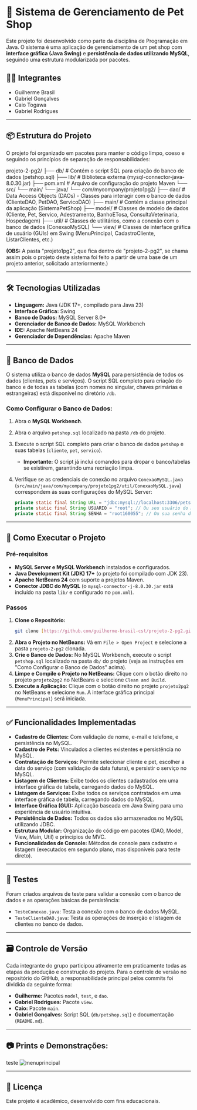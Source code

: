 # 🐾 Sistema de Gerenciamento de Pet Shop

Este projeto foi desenvolvido como parte da disciplina de Programação em Java. O sistema é uma aplicação de gerenciamento de um pet shop com **interface gráfica (Java Swing)** e **persistência de dados utilizando MySQL**, seguindo uma estrutura modularizada por pacotes.

## 👨‍💻 Integrantes

- Guilherme Brasil
- Gabriel Gonçalves
- Caio Togawa
- Gabriel Rodrigues

---

## 📦 Estrutura do Projeto

O projeto foi organizado em pacotes para manter o código limpo, coeso e seguindo os princípios de separação de responsabilidades:

projeto-2-pg2/
├── db/                         # Contém o script SQL para criação do banco de dados (petshop.sql)
├── lib/                        # Biblioteca externa (mysql-connector-java-8.0.30.jar)
├── pom.xml                     # Arquivo de configuração do projeto Maven
└── src/
└── main/
└── java/
└── com/mycompany/projeto1pg2/
├── dao/        # Data Access Objects (DAOs) - Classes para interagir com o banco de dados (ClienteDAO, PetDAO, ServicoDAO)
├── main/       # Contém a classe principal da aplicação (SistemaPetShop)
├── model/      # Classes de modelo de dados (Cliente, Pet, Servico, Adestramento, BanhoETosa, ConsultaVeterinaria, Hospedagem)
├── util/       # Classes de utilitários, como a conexão com o banco de dados (ConexaoMySQL)
└── view/       # Classes de interface gráfica de usuário (GUIs) em Swing (MenuPrincipal, CadastroCliente, ListarClientes, etc.)

**(OBS:** A pasta "projeto1pg2", que fica dentro de "projeto-2-pg2", se chama assim pois o projeto deste sistema foi feito a partir de uma base de um projeto anterior, solicitado anteriormente.)

---

## 🛠️ Tecnologias Utilizadas

-   **Linguagem:** Java (JDK 17+, compilado para Java 23)
-   **Interface Gráfica:** Swing
-   **Banco de Dados:** MySQL Server 8.0+
-   **Gerenciador de Banco de Dados:** MySQL Workbench
-   **IDE:** Apache NetBeans 24
-   **Gerenciador de Dependências:** Apache Maven

---

## 💾 Banco de Dados

O sistema utiliza o banco de dados **MySQL** para persistência de todos os dados (clientes, pets e serviços). O script SQL completo para criação do banco e de todas as tabelas (com nomes no singular, chaves primárias e estrangeiras) está disponível no diretório `/db`.

### Como Configurar o Banco de Dados:

1.  Abra o **MySQL Workbench**.
2.  Abra o arquivo `petshop.sql` localizado na pasta `/db` do projeto.
3.  Execute o script SQL completo para criar o banco de dados `petshop` e suas tabelas (`cliente`, `pet`, `servico`).
    * **Importante:** O script já inclui comandos para dropar o banco/tabelas se existirem, garantindo uma recriação limpa.
4.  Verifique se as credenciais de conexão no arquivo `ConexaoMySQL.java` (`src/main/java/com/mycompany/projeto1pg2/util/ConexaoMySQL.java`) correspondem às suas configurações do MySQL Server:

    ```java
    private static final String URL = "jdbc:mysql://localhost:3306/petshop";
    private static final String USUARIO = "root"; // Ou seu usuário do MySQL
    private static final String SENHA = "root160055"; // Ou sua senha do MySQL
    ```

---

## 🚀 Como Executar o Projeto

### Pré-requisitos

-   **MySQL Server e MySQL Workbench** instalados e configurados.
-   **Java Development Kit (JDK) 17+** (o projeto foi compilado com JDK 23).
-   **Apache NetBeans 24** com suporte a projetos Maven.
-   **Conector JDBC do MySQL** (o `mysql-connector-j-8.0.30.jar` está incluído na pasta `lib/` e configurado no `pom.xml`).

### Passos

1.  **Clone o Repositório:**
    ```bash
    git clone [https://github.com/guilherme-brasil-cst/projeto-2-pg2.git](https://github.com/guilherme-brasil-cst/projeto-2-pg2.git)
    ```
2.  **Abra o Projeto no NetBeans:**
    Vá em `File > Open Project` e selecione a pasta `projeto-2-pg2` clonada.
3.  **Crie o Banco de Dados:**
    No MySQL Workbench, execute o script `petshop.sql` localizado na pasta `db/` do projeto (veja as instruções em "Como Configurar o Banco de Dados" acima).
4.  **Limpe e Compile o Projeto no NetBeans:**
    Clique com o botão direito no projeto `projeto2pg2` no NetBeans e selecione `Clean and Build`.
5.  **Execute a Aplicação:**
    Clique com o botão direito no projeto `projeto2pg2` no NetBeans e selecione `Run`. A interface gráfica principal (`MenuPrincipal`) será iniciada.

---

## ✅ Funcionalidades Implementadas

-   **Cadastro de Clientes:** Com validação de nome, e-mail e telefone, e persistência no MySQL.
-   **Cadastro de Pets:** Vinculados a clientes existentes e persistência no MySQL.
-   **Contratação de Serviços:** Permite selecionar cliente e pet, escolher a data do serviço (com validação de data futura), e persistir o serviço no MySQL.
-   **Listagem de Clientes:** Exibe todos os clientes cadastrados em uma interface gráfica de tabela, carregando dados do MySQL.
-   **Listagem de Serviços:** Exibe todos os serviços contratados em uma interface gráfica de tabela, carregando dados do MySQL.
-   **Interface Gráfica (GUI):** Aplicação baseada em Java Swing para uma experiência de usuário intuitiva.
-   **Persistência de Dados:** Todos os dados são armazenados no MySQL utilizando JDBC.
-   **Estrutura Modular:** Organização do código em pacotes (DAO, Model, View, Main, Util) e princípios de MVC.
-   **Funcionalidades de Console:** Métodos de console para cadastro e listagem (executados em segundo plano, mas disponíveis para teste direto).

---

## 🧪 Testes

Foram criados arquivos de teste para validar a conexão com o banco de dados e as operações básicas de persistência:

-   `TesteConexao.java`: Testa a conexão com o banco de dados MySQL.
-   `TesteClienteDAO.java`: Testa as operações de inserção e listagem de clientes no banco de dados.

---

## 🗃️ Controle de Versão

Cada integrante do grupo participou ativamente em praticamente todas as etapas da produção e construção do projeto. Para o controle de versão no repositório do GitHub, a responsabilidade principal pelos commits foi dividida da seguinte forma:

-   **Guilherme:** Pacotes `model`, `test`, e `dao`.
-   **Gabriel Rodrigues:** Pacote `view`.
-   **Caio:** Pacote `main`.
-   **Gabriel Gonçalves:** Script SQL (`db/petshop.sql`) e documentação (`README.md`).

---

## 📷 Prints e Demonstrações:

teste
![menuprincipal](https://github.com/user-attachments/assets/e2850c2c-2f17-4fe8-b7b8-1fc24327b1e8)


---

## 🧾 Licença

Este projeto é acadêmico, desenvolvido com fins educacionais.
